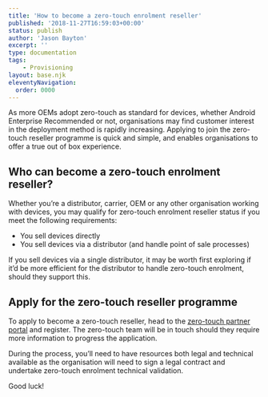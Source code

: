 ```yaml
---
title: 'How to become a zero-touch enrolment reseller'
published: '2018-11-27T16:59:03+00:00'
status: publish
author: 'Jason Bayton'
excerpt: ''
type: documentation
tags: 
    - Provisioning
layout: base.njk
eleventyNavigation:
  order: 0000
---
```

As more OEMs adopt zero-touch as standard for devices, whether Android Enterprise Recommended or not, organisations may find customer interest in the deployment method is rapidly increasing. Applying to join the zero-touch reseller programme is quick and simple, and enables organisations to offer a true out of box experience.

## Who can become a zero-touch enrolment reseller?

Whether you’re a distributor, carrier, OEM or any other organisation working with devices, you may qualify for zero-touch enrolment reseller status if you meet the following requirements:

- You sell devices directly
- You sell devices via a distributor (and handle point of sale processes)

If you sell devices via a single distributor, it may be worth first exploring if it’d be more efficient for the distributor to handle zero-touch enrolment, should they support this.

## Apply for the zero-touch reseller programme

To apply to become a zero-touch reseller, head to the [zero-touch partner portal](https://zt.androidenterprise.dev) and register. The zero-touch team will be in touch should they require more information to progress the application.

During the process, you’ll need to have resources both legal and technical available as the organisation will need to sign a legal contract and undertake zero-touch enrolment technical validation.

Good luck!